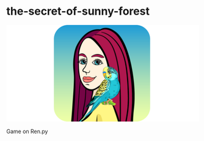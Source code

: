# the-secret-of-sunny-forest

![The secret of sunny forest logo](ssf_preview_1280_640.png)

Game on Ren.py

